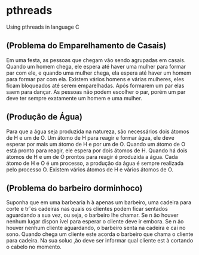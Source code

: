 # pthreads
Using pthreads in language C 

## (Problema do Emparelhamento de Casais)
Em uma festa, as pessoas que chegam vão sendo agrupadas em casais. Quando um homem chega, ele espera até haver uma mulher para formar par com ele, e quando uma mulher chega, ela espera até haver um homem para formar par com ela. Existem vários homens e várias mulheres, eles ficam bloqueados até serem emparelhadas. Após formarem um par elas saem para dançar.
As pessoas não podem escolher o par, porém um par deve ter sempre exatamente um homem e uma mulher.

## (Produção de Água)
Para que a água seja produzida na natureza, são necessários dois átomos de H e um de O. Um átomo de H para reagir e formar água, ele deve esperar por mais um átomo de H e por um de O. Quando um átomo de O está pronto para reagir, ele espera por dois átomos de H. Quando há dois átomos de H e um de O prontos para reagir é produzida a água.
Cada átomo de H e O é um processo, a produção da água é sempre realizada pelo processo O. Existem vários átomos de H e vários átomos de O.

## (Problema do barbeiro dorminhoco)
Suponha que em uma barbearia h ́a apenas um barbeiro, uma cadeira para corte e trˆes cadeiras nas quais os clientes podem ficar sentados aguardando a sua vez, ou seja, o barbeiro lhe chamar. Se n ̃ao houver nenhum lugar dispon ́ıvel para esperar o cliente deve ir embora.
Se n ̃ao houver nenhum cliente aguardando, o barbeiro senta na cadeira e cai no sono. Quando chega um cliente este acorda o barbeiro que chama o cliente para cadeira.
Na sua soluc ̧ ̃ao deve ser informar qual cliente est ́a cortando o cabelo no momento.
